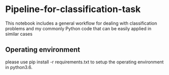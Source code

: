 # Pipeline-for-classification-task
This notebook includes a general workflow for dealing with classification problems and my commonly Python code that can be easily applied in similar cases

## Operating environment
please use pip install -r requirements.txt to setup the operating environment in python3.6.
